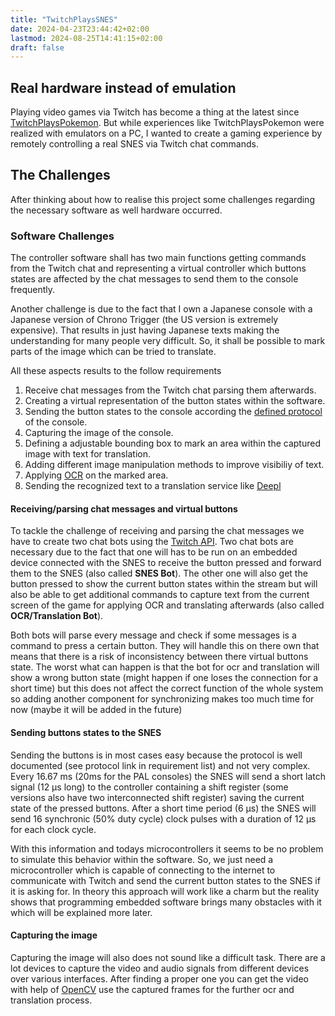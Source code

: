 ```yaml
---
title: "TwitchPlaysSNES"
date: 2024-04-23T23:44:42+02:00
lastmod: 2024-08-25T14:41:15+02:00
draft: false
---
```



## Real hardware instead of emulation

Playing video games via Twitch has become a thing at the latest since [TwitchPlaysPokemon](https://www.reddit.com/r/twitchplayspokemon/).
But while experiences like TwitchPlaysPokemon were realized with emulators on a PC, I wanted to create a gaming experience by remotely controlling a real SNES via Twitch chat commands.

## The Challenges

After thinking about how to realise this project some challenges regarding the necessary software as well hardware occurred.

### Software Challenges
The controller software shall has two main functions getting commands from the Twitch chat and representing a virtual controller which buttons states are affected by the chat messages to send them to the console frequently. 

Another challenge is due to the fact that I own a Japanese console with a Japanese version of Chrono Trigger (the US version is extremely expensive). That results in just having Japanese texts making the understanding for many people very difficult. So, it shall be possible to mark parts of the image which can be tried to translate.

All these aspects results to the follow requirements

1. Receive chat messages from the Twitch chat parsing them afterwards.
1. Creating a virtual representation of the button states within the software.
1. Sending the button states to the console according the [defined protocol](https://gamefaqs.gamespot.com/snes/916396-super-nintendo/faqs/5395) of the console.
1. Capturing the image of the console.
1. Defining a adjustable bounding box to mark an area within the captured image with text for translation.
1. Adding different image manipulation methods to improve visibiliy of text.
1. Applying [OCR](https://en.wikipedia.org/wiki/Optical_character_recognition) on the marked area.
1. Sending the recognized text to a translation service like [Deepl](https://www.deepl.com/de/translator)

#### Receiving/parsing chat messages and virtual buttons

To tackle the challenge of receiving and parsing the chat messages we have to create two chat bots using the [Twitch API](https://dev.twitch.tv/docs/api/). Two chat bots are necessary due to the fact that one will has to be run on an embedded device connected with the SNES to receive the button pressed and forward them to the SNES (also called **SNES Bot**). The other one will also get the button pressed to show the current button states within the stream but will also be able to get additional commands to capture text from the current screen of the game for applying OCR and translating afterwards (also called **OCR/Translation Bot**).

Both bots will parse every message and check if some messages is a command to press a certain button. They will handle this on there own that means that there is a risk of inconsistency between there virtual buttons state. The worst what can happen is that the bot for ocr and translation will show a wrong button state (might happen if one loses the connection for a short time) but this does not affect the correct function of the whole system so adding another component for synchronizing makes too much time for now (maybe it will be added in the future)

#### Sending buttons states to the SNES

Sending the buttons is in most cases easy because the protocol is well documented (see protocol link in requirement list) and not very complex. Every 16.67 ms (20ms for the PAL consoles) the SNES will send a short latch signal (12 μs long) to the controller containing a shift register (some versions also have two interconnected shift register) saving the current state of the pressed buttons. After a short time period (6 μs) the SNES will send 16 synchronic (50% duty cycle) clock pulses with a duration of 12 μs for each clock cycle.

With this information and todays microcontrollers it seems to be no problem to simulate this behavior within the software. So, we just need a microcontroller which is capable of connecting to the internet to communicate with Twitch and send the current button states to the SNES if it is asking for. In theory this approach will work like a charm but the reality shows that programming embedded software brings many obstacles with it which will be explained more later.

#### Capturing the image

Capturing the image will also does not sound like a difficult task. There are a lot devices to capture the video and audio signals from different devices over various interfaces. After finding a proper one you can get the video with help of [OpenCV](https://docs.opencv.org/3.4/d0/da7/videoio_overview.html) use the captured frames for the further ocr and translation process.

